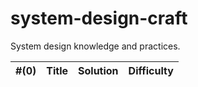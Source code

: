 # system-design-craft

System design knowledge and practices.

| #(0) | Title | Solution | Difficulty  |
| ---| ----- | -------- | ---------- | 